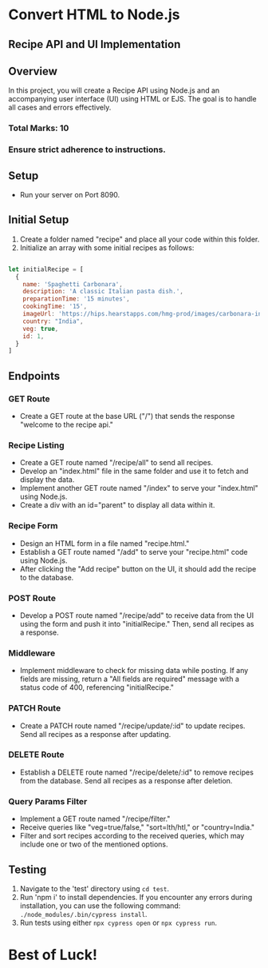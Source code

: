 
# Convert HTML to Node.js
## Recipe API and UI Implementation
<!-- Problem Statement -->
## Overview
In this project, you will create a Recipe API using Node.js and an accompanying user interface (UI) using HTML or EJS. The goal is to handle all cases and errors effectively.

### Total Marks: 10
### Ensure strict adherence to instructions.

## Setup
- Run your server on Port 8090.

## Initial Setup
1. Create a folder named "recipe" and place all your code within this folder.
2. Initialize an array with some initial recipes as follows:
```javascript

let initialRecipe = [
  {
    name: 'Spaghetti Carbonara',
    description: 'A classic Italian pasta dish.',
    preparationTime: '15 minutes',
    cookingTime: '15',
    imageUrl: 'https://hips.hearstapps.com/hmg-prod/images/carbonara-index-6476367f40c39.jpg?crop=0.888888888888889xw:1xh;center,top&resize=1200:*',
    country: "India",
    veg: true,
    id: 1,
  }
]

```


## Endpoints

### GET Route
- Create a GET route at the base URL ("/") that sends the response "welcome to the recipe api."

### Recipe Listing
- Create a GET route named "/recipe/all" to send all recipes.
- Develop an "index.html" file in the same folder and use it to fetch and display the data.
- Implement another GET route named "/index" to serve your "index.html" using Node.js.
- Create a div with an id="parent" to display all data within it.

### Recipe Form
- Design an HTML form in a file named "recipe.html."
- Establish a GET route named "/add" to serve your "recipe.html" code using Node.js.
- After clicking the "Add recipe" button on the UI, it should add the recipe to the database.

### POST Route
- Develop a POST route named "/recipe/add" to receive data from the UI using the   form and push it into "initialRecipe." Then, send all recipes as a response.

### Middleware
- Implement middleware to check for missing data while posting. If any fields are missing, return a "All fields are required" message with a status code of 400, referencing "initialRecipe."

### PATCH Route 
- Create a PATCH route named "/recipe/update/:id" to update recipes. Send all recipes as a response after updating.

### DELETE Route 
- Establish a DELETE route named "/recipe/delete/:id" to remove recipes from the database. Send all recipes as a response after deletion.

### Query Params Filter
- Implement a GET route named "/recipe/filter."
- Receive queries like "veg=true/false," "sort=lth/htl," or "country=India."
- Filter and sort recipes according to the received queries, which may include one or two of the mentioned options.

## Testing
1. Navigate to the 'test' directory using `cd test`.
2. Run 'npm i' to install dependencies. If you encounter any errors during installation, you can use the following command: `./node_modules/.bin/cypress install`.
3. Run tests using either `npx cypress open` or `npx cypress run`.

# Best of Luck!
```

